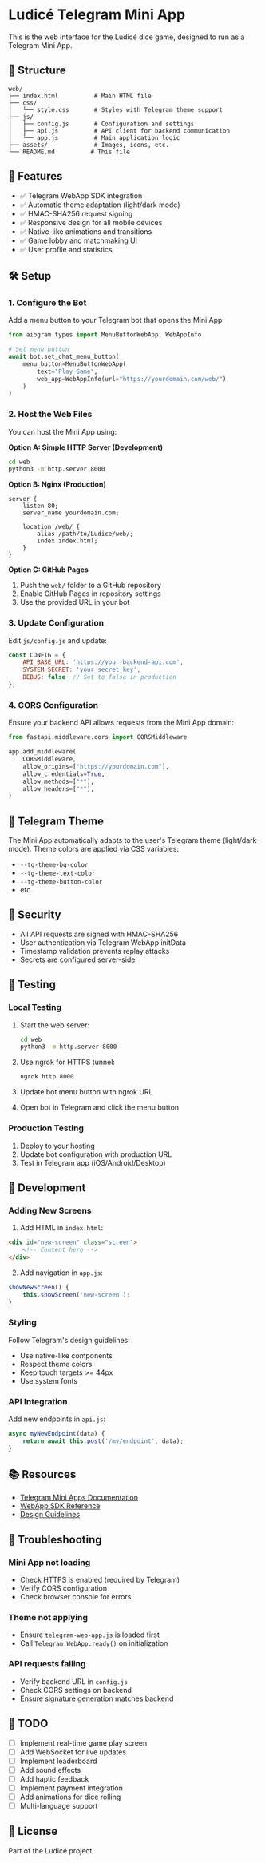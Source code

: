 # Ludicé Telegram Mini App

This is the web interface for the Ludicé dice game, designed to run as a Telegram Mini App.

## 📁 Structure

```
web/
├── index.html          # Main HTML file
├── css/
│   └── style.css       # Styles with Telegram theme support
├── js/
│   ├── config.js       # Configuration and settings
│   ├── api.js          # API client for backend communication
│   └── app.js          # Main application logic
├── assets/             # Images, icons, etc.
└── README.md          # This file
```

## 🚀 Features

- ✅ Telegram WebApp SDK integration
- ✅ Automatic theme adaptation (light/dark mode)
- ✅ HMAC-SHA256 request signing
- ✅ Responsive design for all mobile devices
- ✅ Native-like animations and transitions
- ✅ Game lobby and matchmaking UI
- ✅ User profile and statistics

## 🛠️ Setup

### 1. Configure the Bot

Add a menu button to your Telegram bot that opens the Mini App:

```python
from aiogram.types import MenuButtonWebApp, WebAppInfo

# Set menu button
await bot.set_chat_menu_button(
    menu_button=MenuButtonWebApp(
        text="Play Game",
        web_app=WebAppInfo(url="https://yourdomain.com/web/")
    )
)
```

### 2. Host the Web Files

You can host the Mini App using:

**Option A: Simple HTTP Server (Development)**
```bash
cd web
python3 -m http.server 8000
```

**Option B: Nginx (Production)**
```nginx
server {
    listen 80;
    server_name yourdomain.com;

    location /web/ {
        alias /path/to/Ludice/web/;
        index index.html;
    }
}
```

**Option C: GitHub Pages**
1. Push the `web/` folder to a GitHub repository
2. Enable GitHub Pages in repository settings
3. Use the provided URL in your bot

### 3. Update Configuration

Edit `js/config.js` and update:

```javascript
const CONFIG = {
    API_BASE_URL: 'https://your-backend-api.com',
    SYSTEM_SECRET: 'your_secret_key',
    DEBUG: false  // Set to false in production
};
```

### 4. CORS Configuration

Ensure your backend API allows requests from the Mini App domain:

```python
from fastapi.middleware.cors import CORSMiddleware

app.add_middleware(
    CORSMiddleware,
    allow_origins=["https://yourdomain.com"],
    allow_credentials=True,
    allow_methods=["*"],
    allow_headers=["*"],
)
```

## 🎨 Telegram Theme

The Mini App automatically adapts to the user's Telegram theme (light/dark mode). Theme colors are applied via CSS variables:

- `--tg-theme-bg-color`
- `--tg-theme-text-color`
- `--tg-theme-button-color`
- etc.

## 🔐 Security

- All API requests are signed with HMAC-SHA256
- User authentication via Telegram WebApp initData
- Timestamp validation prevents replay attacks
- Secrets are configured server-side

## 📱 Testing

### Local Testing

1. Start the web server:
   ```bash
   cd web
   python3 -m http.server 8000
   ```

2. Use ngrok for HTTPS tunnel:
   ```bash
   ngrok http 8000
   ```

3. Update bot menu button with ngrok URL

4. Open bot in Telegram and click the menu button

### Production Testing

1. Deploy to your hosting
2. Update bot configuration with production URL
3. Test in Telegram app (iOS/Android/Desktop)

## 🔧 Development

### Adding New Screens

1. Add HTML in `index.html`:
```html
<div id="new-screen" class="screen">
    <!-- Content here -->
</div>
```

2. Add navigation in `app.js`:
```javascript
showNewScreen() {
    this.showScreen('new-screen');
}
```

### Styling

Follow Telegram's design guidelines:
- Use native-like components
- Respect theme colors
- Keep touch targets >= 44px
- Use system fonts

### API Integration

Add new endpoints in `api.js`:

```javascript
async myNewEndpoint(data) {
    return await this.post('/my/endpoint', data);
}
```

## 📚 Resources

- [Telegram Mini Apps Documentation](https://core.telegram.org/bots/webapps)
- [WebApp SDK Reference](https://core.telegram.org/bots/webapps#initializing-mini-apps)
- [Design Guidelines](https://core.telegram.org/bots/webapps#design-guidelines)

## 🐛 Troubleshooting

### Mini App not loading
- Check HTTPS is enabled (required by Telegram)
- Verify CORS configuration
- Check browser console for errors

### Theme not applying
- Ensure `telegram-web-app.js` is loaded first
- Call `Telegram.WebApp.ready()` on initialization

### API requests failing
- Verify backend URL in `config.js`
- Check CORS settings on backend
- Ensure signature generation matches backend

## 🎯 TODO

- [ ] Implement real-time game play screen
- [ ] Add WebSocket for live updates
- [ ] Implement leaderboard
- [ ] Add sound effects
- [ ] Add haptic feedback
- [ ] Implement payment integration
- [ ] Add animations for dice rolling
- [ ] Multi-language support

## 📄 License

Part of the Ludicé project.
